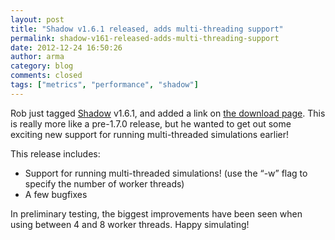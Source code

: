 ```yaml
---
layout: post
title: "Shadow v1.6.1 released, adds multi-threading support"
permalink: shadow-v161-released-adds-multi-threading-support
date: 2012-12-24 16:50:26
author: arma
category: blog
comments: closed
tags: ["metrics", "performance", "shadow"]
---
```


Rob just tagged [Shadow](http://shadow.cs.umn.edu/) v1.6.1, and added a link on [the download page](http://shadow.cs.umn.edu/download/). This is really more like a pre-1.7.0 release, but he wanted to get out some exciting new support for running multi-threaded simulations earlier!

This release includes:

-   Support for running multi-threaded simulations! (use the “-w” flag to specify the number of worker threads)
-   A few bugfixes

In preliminary testing, the biggest improvements have been seen when using between 4 and 8 worker threads. Happy simulating!

